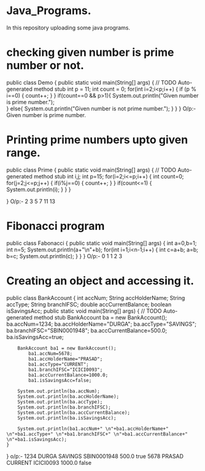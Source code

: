 # Java_Programs.
In this repository uploading some java programs.

# checking given number is prime number or not.

public class Demo {
	public static void main(String[] args) {
		// TODO Auto-generated method stub
		int p = 11;
		int count = 0;
		for(int i=2;i<p;i++) {
			if (p % i==0) {
				count++;
			}
		}
			if(count==0 && p>1){
				System.out.println("Given number is prime number.");	
			} 
			else{
				System.out.println("Given number is not prime number.");
			}
	    }
	}
O/p:-
Given number is prime number.

# Printing prime numbers upto given range.

public class Prime {
	public static void main(String[] args) {
		// TODO Auto-generated method stub
		int i,j;
		int p=15;
		for(i=2;i<=p;i++)
		{
			int count=0;
			for(j=2;j<=p;j++) {
				if(i%j==0) {
					count++;
				}
			}
		if(count<=1) {
			System.out.println(i);
		     }
	        }
	}

}
O/p:-
2
3
5
7
11
13

# Fibonacci program
public class Fabonacci {
	public static void main(String[] args) {
		int a=0,b=1;
		int n=5;
		System.out.println(a+"\n"+b);
		for(int i=1;i<n-1;i++) {
			int c=a+b;
			a=b;
			b=c;
			System.out.println(c);
		}
	}
}
O/p:-
0
1
1
2
3

# Creating an object and accessing it. 
public class BankAccount {
	int accNum;
	String accHolderName;
	String accType;
	String branchIFSC;
	double accCurrentBalance;
	boolean isSavingsAcc;
	public static void main(String[] args) {
		// TODO Auto-generated method stub
		BankAccount ba = new BankAccount();
			ba.accNum=1234;
			ba.accHolderName="DURGA";
			ba.accType="SAVINGS";
			ba.branchIFSC="SBIN0001948";
			ba.accCurrentBalance=500.0;
			ba.isSavingsAcc=true;
			
		BankAccount ba1 = new BankAccount();
			ba1.accNum=5678;
			ba1.accHolderName="PRASAD";
			ba1.accType="CURRENT";
			ba1.branchIFSC="ICICI0093";
			ba1.accCurrentBalance=1000.0;
			ba1.isSavingsAcc=false;
			
		System.out.println(ba.accNum);
		System.out.println(ba.accHolderName);
		System.out.println(ba.accType);
		System.out.println(ba.branchIFSC);
		System.out.println(ba.accCurrentBalance);
		System.out.println(ba.isSavingsAcc);
		
		System.out.println(ba1.accNum+" \n"+ba1.accHolderName+" \n"+ba1.accType+" \n"+ba1.branchIFSC+" \n"+ba1.accCurrentBalance+" \n"+ba1.isSavingsAcc);
	}
}
o/p:-
1234
DURGA
SAVINGS
SBIN0001948
500.0
true
5678 
PRASAD 
CURRENT 
ICICI0093 
1000.0 
false



